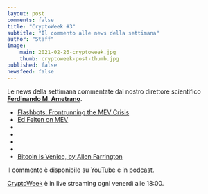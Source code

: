 ```yaml
---
layout: post
comments: false
title: "CryptoWeek #3"
subtitle: "Il commento alle news della settimana" 
author: "Staff"
image:
    main: 2021-02-26-cryptoweek.jpg
    thumb: cryptoweek-post-thumb.jpg
published: false
newsfeed: false
---
```


Le news della settimana commentate dal nostro direttore scientifico
[**Ferdinando M. Ametrano**](https://ametrano.net/).

- [Flashbots: Frontrunning the MEV Crisis](https://medium.com/flashbots/frontrunning-the-mev-crisis-40629a613752)
- [Ed Felten on MEV](https://medium.com/@EdFelten)
- []()
- []()
- []()
- []()
- [Bitcoin Is Venice, by Allen Farrington](https://allenfarrington.medium.com/bitcoin-is-venice-8414dda42070)

Il commento è disponibile su [YouTube](https://www.youtube.com/watch?v=DAQlSecIwd8) e in [podcast]().

[CryptoWeek](https://dgi.io/cryptoweek) è in live streaming ogni venerdì alle 18:00.
